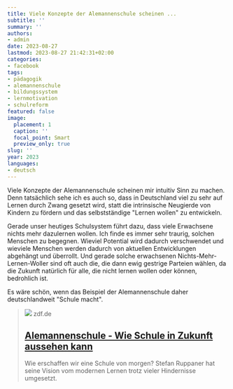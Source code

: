 ```yaml
---
title: Viele Konzepte der Alemannenschule scheinen ...
subtitle: ''
summary: ''
authors:
- admin
date: 2023-08-27
lastmod: 2023-08-27 21:42:31+02:00
categories:
- facebook
tags:
- pädagogik
- alemannenschule
- bildungssystem
- lernmotivation
- schulreform
featured: false
image:
  placement: 1
  caption: ''
  focal_point: Smart
  preview_only: true
slug: ''
year: 2023
languages:
- deutsch
---
```


Viele Konzepte der Alemannenschule scheinen mir intuitiv Sinn zu machen. Denn tatsächlich sehe ich es auch so, dass in Deutschland viel zu sehr auf Lernen durch Zwang gesetzt wird, statt die intrinsische Neugierde von Kindern zu fördern und das selbstständige "Lernen wollen" zu entwickeln. 

Gerade unser heutiges Schulsystem führt dazu, dass viele Erwachsene nichts mehr dazulernen wollen. Ich finde es immer sehr traurig, solchen Menschen zu begegnen. Wieviel Potential wird dadurch verschwendet und wieviele Menschen werden dadurch von aktuellen Entwicklungen abgehängt und überrollt. Und gerade solche erwachsenen Nichts-Mehr-Lernen-Woller sind oft auch die, die dann ewig gestrige Parteien wählen, da die Zukunft natürlich für alle, die nicht lernen wollen oder können, bedrohlich ist.   

Es wäre schön, wenn das Beispiel der Alemannenschule daher deutschlandweit "Schule macht".
> [![](https://www.zdf.de/assets/alemannenschule-wutoesching-100~1280x720?cb=1691574701536)](https://www.zdf.de/nachrichten/panorama/schule-lernen-zukunft-paedagogik-alemannenschule-100.html)
> zdf.de
> ## [Alemannenschule - Wie Schule in Zukunft aussehen kann](https://www.zdf.de/nachrichten/panorama/schule-lernen-zukunft-paedagogik-alemannenschule-100.html)
>
>Wie erschaffen wir eine Schule von morgen? Stefan Ruppaner hat seine Vision vom modernen Lernen trotz vieler Hindernisse umgesetzt.